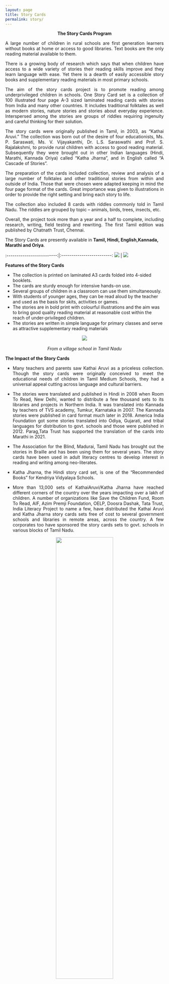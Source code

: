 ```yaml
---
layout: page
title: Story Cards
permalink: story/
---
```

<p style="text-align: center;"><strong>The Story Cards Program</strong></p>

<p style="text-align:justify; text-justify: inter-word">A large number of children in rural schools are first generation learners without books at home or access to good libraries. Text books are the only reading material available to them.</p>
<p style="text-align:justify; text-justify: inter-word">There is a growing body of research which says that when children have access to a wide variety of stories their reading skills improve and they learn language with ease. Yet there is a dearth of easily accessible story books and supplementary reading materials in most primary schools.</p>   
<p style="text-align:justify; text-justify: inter-word">The aim of the story cards project is to promote reading among underprivileged children in schools. One Story Card set is a collection of 100 illustrated four page A-3 sized laminated reading cards with  stories from India and many other countries. It includes traditional folktales as well as modern stories, nature stories and stories about everyday experience. Interspersed among the stories are groups of riddles requiring ingenuity and careful thinking for their solution.</p>
<p style="text-align:justify; text-justify: inter-word">The story cards were originally published in Tamil, in 2003, as “Kathai Aruvi.”  The collection was born out of the desire of four educationists, Ms. P. Saraswati, Ms. V. Vijayakanthi, Dr. L.S. Saraswathi and Prof. S. Rajalakshmi, to provide rural children with access to good reading material. Subsequently they were brought out in other Indian languages (Hindi, Marathi, Kannada Oriya) called “Katha Jharna”, and in English called “A Cascade of Stories”.</p>
<p style="text-align:justify; text-justify: inter-word">The preparation of the cards included collection, review and analysis of a large number of folktales and other traditional stories from within and outside of India. Those that were chosen were adapted keeping in mind the four page format of the cards. Great importance was given to illustrations in order to provide the right setting and bring each story to life.</p>
<p style="text-align:justify; text-justify: inter-word">The collection also included 8 cards with riddles commonly told in Tamil Nadu. The riddles are grouped by topic – animals, birds, trees, insects, etc.</p>
<p style="text-align:justify; text-justify: inter-word">Overall, the project took more than a year and a half to complete, including research, writing, field testing and rewriting. The first Tamil edition was published by Chatnath Trust, Chennai.</p>

The Story Cards are presently available in **Tamil, Hindi, English,Kannada, Marathi and Oriya**.



:-------------------------:|:-------------------------:
![](../assets/images/story_cards_1.jpg)  |  ![](../assets/images/story_cards_2.jpg)


**Features of the Story Cards**
 - The collection is printed on laminated A3 cards folded into 4-sided booklets.
 - The cards are sturdy enough for intensive hands-on use.
 - Several groups of children in a classroom can use them simultaneously.
 - With students of younger ages, they can be read aloud by the teacher and used as the basis for skits, activities or games.
 - The stories are in bold print with colourful illustrations and the aim was to bring good quality reading material at reasonable cost within the reach of under-privileged children.
 - The stories are written in simple language for primary classes and serve as attractive supplementary reading materials


<p align="center">
  <img src="../assets/images/story_cards_3.jpg">
  <br>
  <br>
  <em>From a village school in Tamil Nadu</em>
</p>


**The Impact of the Story Cards**

 - <p style="text-align:justify; text-justify: inter-word">Many teachers and parents saw Kathai Aruvi as a priceless collection. Though the story cards were originally conceived to meet the educational needs of children in Tamil Medium Schools, they had a universal appeal cutting across language and cultural barriers.</p>
 - <p style="text-align:justify; text-justify: inter-word">The stories were translated and published in Hindi in 2008 when Room To Read, New Delhi, wanted to distribute a few thousand sets to its libraries and projects in Northern India. It was translated into Kannada by teachers of TVS academy, Tumkur, Karnataka in 2007. The Kannada stories were published in card format much later in 2018.  America India Foundation got some stories translated into Odiya, Gujarati, and tribal languages for distribution to govt. schools and those were published in 2012.  Parag,Tata Trust has supported the translation of the cards into Marathi in 2021.</p>
 - <p style="text-align:justify; text-justify: inter-word">The Association for the Blind, Madurai, Tamil Nadu has brought out the stories in Braille and has been using them for several years. The story cards have been used in adult literacy centres to develop interest in reading and writing among neo-literates.</p>
 - <p style="text-align:justify; text-justify: inter-word">Katha Jharna, the Hindi story card set, is one of the “Recommended Books” for Kendriya Vidyalaya Schools. </p> 
 - <p style="text-align:justify; text-justify: inter-word">More than 13,000 sets of KathaiAruvi/Katha Jharna have reached different corners of the country over the years impacting over a lakh of children. A number of organizations like Save the Children Fund, Room To Read, AIF,  Azim Premji Foundation, OELP,  Doosra Dashak, Tata Trust, India Literacy Project  to name a few, have distributed the Kathai Aruvi and Katha Jharna story cards sets free of cost to several government schools and libraries in remote areas, across the country. A few corporates too have sponsored the story cards sets to govt. schools in various blocks of Tamil Nadu.</p>

 <p align="center">
  <img width="60%" src="../assets/images/story_cards_4.jpg">
  <br>
  <br>
  <em>From a Tribal village in Rajasthan</em>
</p>

 - <p style="text-align:justify; text-justify: inter-word">The collection of stories  in Hindi were shared online during the pandemic to facilitate learning of the children in the following link: [<span style="text-decoration: underline">https://rajifoundation.in/storycards/index.html</span>](https://rajifoundation.in/storycards/index.html)</p>

<p style="text-align:justify; text-justify: inter-word">Several schools, including KV s and NGOs have reported that the link was extremely useful to them during the pandemic to interact with the children.</p>
 - <p style="text-align:justify; text-justify: inter-word">The Tamil story cards were distributed to a wide range of children’s homes and orphanages in Tamil Nadu in collaboration with Dept. of Social Defence, TN.</p>
 - <p style="text-align:justify; text-justify: inter-word">In 2020-21 at the request of several educationists the stories were translated into English for the benefit of English learners. We propose to bring them out as soon as the required funds (around Rs. 12 Lakhs for 1000 sets of 100 cards each) are available.</p>


**Feedback and Media Coverage**

<p style="text-align:justify; text-justify: inter-word">There were articles written on ‘Kathai Aruvi’ story cards in leading newspapers ‘The Hindu’; ‘Economic Times’, 'Times of India'  and Tamil Dailies such as ‘Dinakaran’ and ‘Dinamani’ and a weekly magazine ‘Kalki’ in the year of its publication 2003. More recently Hindu published an article in the year 2019 about the Kannada story cards –</p>
[<span style="text-decoration: underline">https://www.thehindu.com/entertainment/art/telling-stories-putting-ideas/article30286560.ece</span>](https://www.thehindu.com/entertainment/art/telling-stories-putting-ideas/article30286560.ece)

The English cards were appreciated in a Times of India news –
[<span style="text-decoration: underline">https://m.timesofindia.com/city/coimbatore/a-trump-card-for-every-child/articleshow/97836292.cms</span>](https://m.timesofindia.com/city/coimbatore/a-trump-card-for-every-child/articleshow/97836292.cms)
<p style="text-align:justify; text-justify: inter-word">A research paper on impact of the Kathai Aruvi story cards in terms of the responses of the teachers and children in some of the districts of Tamil Nadu was published in 2007 issue of ‘Teachers Talk’, a journal published by TVS Education Society, Chennai.</p>


:-------------------------:|:-------------------------:
![](../assets/images/story_cards_5.jpg)  |  ![](../assets/images/story_cards_6.jpg)

<p style="text-align:center"><em>Children reading Kathai Aruvi(Tamil Nadu)</em></p>

<p style="text-align:justify; text-justify: inter-word">Feedback from teachers, parents and others who work with children’s education show a tremendous impact of these story cards. Children read the stories with eagerness and teachers find it a valuable tool to develop language skills, dramatization, drawing and creative skills. This was especially so during the Covid pandemic; one of the feedback we got from the North said:</p>


<p style="text-align:justify; text-justify: inter-word"><em>“....During this lock down period schools have been closed for nearly two years. In these times it had become a challenge to connect children to reading and writing. Children were being promoted but they were unable to learn as per the levels in the classes. In such a situation we discussed with parents and started small community classes. In these community classes along with other teaching and learning material we used Katha Jharna too. These stories developed children's ability to read, discuss, express their views, original writing skills  in an unprecedented way. These cards are providing continuous support in  promoting children's reading and writing. With gratitude...”</em></p>

<p style="text-align:justify; text-justify: inter-word">Bal Bhavan, Pune, has reported that they celebrated Katha Jharna day with children, organizing a wide range of creative activities around the stories.</p>
<p style="text-align:justify; text-justify: inter-word">Several creative writing and storytelling workshops were conducted with children and teachers using the story cards over the years. In 2018, in collaboration with Sanchit Smriti, Lucknow, a series of storytelling workshops were conducted for KV teachers in the Northern Zone. The KV teachers responded enthusiastically to the Hindi the story cards, Katha Jharna.</p>

:-------------------------:|:-------------------------:
![](../assets/images/story_cards_7.jpg)  |  ![](../assets/images/story_cards_8.jpg)

<p style="text-align:center"><em>Reading Katha Jharna in a library, Nainital, Uttarakhand</em></p>

<p style="text-align:justify; text-justify: inter-word">A few overseas groups have also reported that they were using the story cards for teaching language to children.</p>

<!-- <p style="text-align:justify; text-justify: inter-word">Some short videos sent by the school children on using the cards are available here.</p> -->

<br>
<p align="center">
  <img width="80%" src="../assets/images/story_cards_9.jpg">
  <br>
  <br>
  <em>Our English Story Cards</em>
</p>

<p style="text-align:justify; text-justify: inter-word">During the Corona Pandemic when the schools were closed, there was considerable demand that the story cards be put online for children to read from their homes, and Katha Jharna in Hindi were put online - Click [here](../storycards/hindi/index.html) to view them.</p>

<!-- <p style="text-align:justify; text-justify: inter-word">Click here to view some video feedbacks received on Kathai Aruvi from children in Tamil Nadu schools</p> -->

:-------------------------:|:-------------------------:
![](../assets/images/story_cards_children_1.jpg)  |  ![](../assets/images/story_cards_children_2.jpg)
![](../assets/images/story_cards_children_3.jpg)  |  ![](../assets/images/story_cards_children_4.jpg)
![](../assets/images/story_cards_children_5.jpg)  |  ![](../assets/images/story_cards_children_6.jpg)
![](../assets/images/story_cards_children_7.jpg)  | 

<p style="text-align:center"><em>Some school children using the Story Cards in their schools</em></p>


**Future Plans for the Story Cards Program.**

<p style="text-align:justify; text-justify: inter-word">While the Foundation is happy that we have been able to reach a few lakhs students from disadvantaged sections in different parts of the country and in 5-6 different languages, this is till far from what is required in a vast country like ours with over 25 major languages and hundreds of millions of  children in schools.</p>
<p style="text-align:justify; text-justify: inter-word">If the required resources and support are available, we would like to pursue this work in the following ways:</p>
1. <p style="text-align:justify; text-justify: inter-word">Bring out the Story Cards in at least some of the renaming major Indian languages like Malayalam,Telugu, Bengali, Assamese, Punjabi, Urdu, Kashmiri, Konkini, etc.</p>
2. <p style="text-align:justify; text-justify: inter-word">Scale up production and distribution of the Story Cards to much larger numbers  in languages where they are already available , as well as the newly planned languages.</p>
3. <p style="text-align:justify; text-justify: inter-word">Work with the Govt. Depts, Schools , NGO s etc to ensure that the Cards once they reach the schools are properly made use of  - through teacher training programs, visits, follow up activities, feed backs  etc.</p>
<p style="text-align:justify; text-justify: inter-word">Lack of resources and support is what is standing in the way of our taking the above steps.</p>


**Funding of the Story Card Program – request for  support**


<p style="text-align:justify; text-justify: inter-word">Rajalakshmi Srinivasan Memorial Foundation  has taken up the tasks of the production and distribution of the Story Cards, and has played a leading role in reaching the story cards sets to rural schools throughout the country by networking with a wide range of NGOs and donors. One set of 100 laminated story cards costs around Rs.1400/- and an entire class can use the material at the same time. Thus an amount of around Rs.14 lakhs is needed for bringing out 1000 sets of story cards in one language, in addition to the  administrative costs for personnel, space, postage, packing and transport etc. involved.</p>
<p style="text-align:justify; text-justify: inter-word">Most of the customers of these cards are NGOs, government or corporation schools who cannot make advance payments for their procurement. Persons associated with the Rajalakshmi Foundation and supportive of the Story Cards Program have been advancing money to meet the costs of production, and the users are charged at the cost price to recover the expenses incurred. In the case of institutional sponsorship (such as under CSR schemes) made to the Foundation for production and distribution of the Story Cards, the cards are distributed free of cost to the end users.</p>
<p style="text-align:justify; text-justify: inter-word">Given the expanding demand for the cards in multiple languages from different parts of the country, the Foundation is no more in a position to keep the program going on its own resources, and we are seeking funding support from individuals and institutions for it.  Donations to the Foundation are tax exempt under the 80 G provisions of the Income Tax Rules, as well as we are approved to receive CSR funds by the Income Tax Department.</p>


<p style="text-align: center;"><a href="#" onClick="history.go(-1)">Go Back</a></p>

